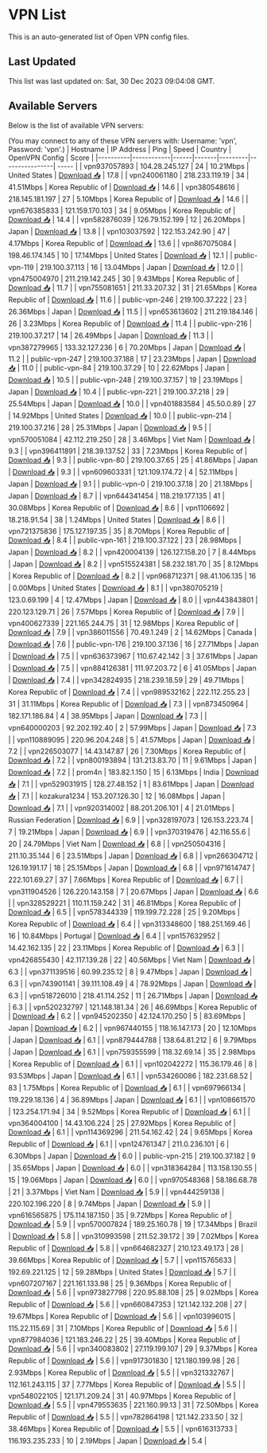 # VPN List

This is an auto-generated list of Open VPN config files.

## Last Updated

This list was last updated on: Sat, 30 Dec 2023 09:04:08 GMT.

## Available Servers

Below is the list of available VPN servers:

(You may connect to any of these VPN servers with: Username: 'vpn', Password: 'vpn'.)
| Hostname | IP Address | Ping | Speed | Country | OpenVPN Config | Score |
|----------|------------|------|-------|---------|----------------| ----- |
| vpn937057893 | 104.28.245.127 | 24 | 10.21Mbps | United States | [Download 📥](./configs/server_0_US.ovpn) | 17.8 |
| vpn240061180 | 218.233.119.19 | 34 | 41.51Mbps | Korea Republic of | [Download 📥](./configs/server_1_KR.ovpn) | 14.6 |
| vpn380548616 | 218.145.181.197 | 27 | 5.10Mbps | Korea Republic of | [Download 📥](./configs/server_2_KR.ovpn) | 14.6 |
| vpn676385833 | 121.159.170.103 | 34 | 9.05Mbps | Korea Republic of | [Download 📥](./configs/server_3_KR.ovpn) | 14.4 |
| vpn582876039 | 126.79.152.199 | 12 | 26.20Mbps | Japan | [Download 📥](./configs/server_4_JP.ovpn) | 13.8 |
| vpn103037592 | 122.153.242.90 | 47 | 4.17Mbps | Korea Republic of | [Download 📥](./configs/server_5_KR.ovpn) | 13.6 |
| vpn867075084 | 198.46.174.145 | 10 | 17.14Mbps | United States | [Download 📥](./configs/server_6_US.ovpn) | 12.1 |
| public-vpn-119 | 219.100.37.113 | 16 | 13.04Mbps | Japan | [Download 📥](./configs/server_7_JP.ovpn) | 12.0 |
| vpn475004970 | 211.219.142.245 | 30 | 9.43Mbps | Korea Republic of | [Download 📥](./configs/server_8_KR.ovpn) | 11.7 |
| vpn755081651 | 211.33.207.32 | 31 | 21.65Mbps | Korea Republic of | [Download 📥](./configs/server_9_KR.ovpn) | 11.6 |
| public-vpn-246 | 219.100.37.222 | 23 | 26.36Mbps | Japan | [Download 📥](./configs/server_10_JP.ovpn) | 11.5 |
| vpn653613602 | 211.219.184.146 | 26 | 3.23Mbps | Korea Republic of | [Download 📥](./configs/server_11_KR.ovpn) | 11.4 |
| public-vpn-216 | 219.100.37.217 | 14 | 26.49Mbps | Japan | [Download 📥](./configs/server_12_JP.ovpn) | 11.3 |
| vpn387279965 | 133.32.127.236 | 6 | 70.20Mbps | Japan | [Download 📥](./configs/server_13_JP.ovpn) | 11.2 |
| public-vpn-247 | 219.100.37.188 | 17 | 23.23Mbps | Japan | [Download 📥](./configs/server_14_JP.ovpn) | 11.0 |
| public-vpn-84 | 219.100.37.29 | 10 | 22.62Mbps | Japan | [Download 📥](./configs/server_15_JP.ovpn) | 10.5 |
| public-vpn-248 | 219.100.37.157 | 19 | 23.19Mbps | Japan | [Download 📥](./configs/server_16_JP.ovpn) | 10.4 |
| public-vpn-221 | 219.100.37.218 | 29 | 25.54Mbps | Japan | [Download 📥](./configs/server_17_JP.ovpn) | 10.0 |
| vpn401883584 | 45.50.0.89 | 27 | 14.92Mbps | United States | [Download 📥](./configs/server_18_US.ovpn) | 10.0 |
| public-vpn-214 | 219.100.37.216 | 28 | 25.31Mbps | Japan | [Download 📥](./configs/server_19_JP.ovpn) | 9.5 |
| vpn570051084 | 42.112.219.250 | 28 | 3.46Mbps | Viet Nam | [Download 📥](./configs/server_20_VN.ovpn) | 9.3 |
| vpn396411891 | 218.39.137.52 | 33 | 7.23Mbps | Korea Republic of | [Download 📥](./configs/server_21_KR.ovpn) | 9.3 |
| public-vpn-80 | 219.100.37.65 | 25 | 41.86Mbps | Japan | [Download 📥](./configs/server_22_JP.ovpn) | 9.3 |
| vpn609603331 | 121.109.174.72 | 4 | 52.11Mbps | Japan | [Download 📥](./configs/server_23_JP.ovpn) | 9.1 |
| public-vpn-0 | 219.100.37.18 | 20 | 21.18Mbps | Japan | [Download 📥](./configs/server_24_JP.ovpn) | 8.7 |
| vpn644341454 | 118.219.177.135 | 41 | 30.08Mbps | Korea Republic of | [Download 📥](./configs/server_25_KR.ovpn) | 8.6 |
| vpn1106692 | 18.218.91.54 | 38 | 1.24Mbps | United States | [Download 📥](./configs/server_26_US.ovpn) | 8.6 |
| vpn721375836 | 175.127.197.35 | 35 | 8.70Mbps | Korea Republic of | [Download 📥](./configs/server_27_KR.ovpn) | 8.4 |
| public-vpn-161 | 219.100.37.122 | 23 | 28.98Mbps | Japan | [Download 📥](./configs/server_28_JP.ovpn) | 8.2 |
| vpn420004139 | 126.127.158.20 | 7 | 8.44Mbps | Japan | [Download 📥](./configs/server_29_JP.ovpn) | 8.2 |
| vpn515524381 | 58.232.181.70 | 35 | 8.12Mbps | Korea Republic of | [Download 📥](./configs/server_30_KR.ovpn) | 8.2 |
| vpn968712371 | 98.41.106.135 | 16 | 0.00Mbps | United States | [Download 📥](./configs/server_31_US.ovpn) | 8.1 |
| vpn380705219 | 123.0.69.199 | 4 | 12.47Mbps | Japan | [Download 📥](./configs/server_32_JP.ovpn) | 8.0 |
| vpn443843801 | 220.123.129.71 | 26 | 7.57Mbps | Korea Republic of | [Download 📥](./configs/server_33_KR.ovpn) | 7.9 |
| vpn400627339 | 221.165.244.75 | 31 | 12.98Mbps | Korea Republic of | [Download 📥](./configs/server_34_KR.ovpn) | 7.9 |
| vpn386011556 | 70.49.1.249 | 2 | 14.62Mbps | Canada | [Download 📥](./configs/server_35_CA.ovpn) | 7.6 |
| public-vpn-176 | 219.100.37.136 | 16 | 27.71Mbps | Japan | [Download 📥](./configs/server_36_JP.ovpn) | 7.5 |
| vpn636373967 | 110.67.42.142 | 3 | 37.61Mbps | Japan | [Download 📥](./configs/server_37_JP.ovpn) | 7.5 |
| vpn884126381 | 111.97.203.72 | 6 | 41.05Mbps | Japan | [Download 📥](./configs/server_38_JP.ovpn) | 7.4 |
| vpn342824935 | 218.239.18.59 | 29 | 49.71Mbps | Korea Republic of | [Download 📥](./configs/server_39_KR.ovpn) | 7.4 |
| vpn989532162 | 222.112.255.23 | 31 | 31.11Mbps | Korea Republic of | [Download 📥](./configs/server_40_KR.ovpn) | 7.3 |
| vpn873450964 | 182.171.186.84 | 4 | 38.95Mbps | Japan | [Download 📥](./configs/server_41_JP.ovpn) | 7.3 |
| vpn640000203 | 92.202.192.40 | 2 | 57.99Mbps | Japan | [Download 📥](./configs/server_42_JP.ovpn) | 7.3 |
| vpn110889095 | 220.96.204.248 | 5 | 41.57Mbps | Japan | [Download 📥](./configs/server_43_JP.ovpn) | 7.2 |
| vpn226503077 | 14.43.147.87 | 26 | 7.30Mbps | Korea Republic of | [Download 📥](./configs/server_44_KR.ovpn) | 7.2 |
| vpn800193894 | 131.213.83.70 | 11 | 9.61Mbps | Japan | [Download 📥](./configs/server_45_JP.ovpn) | 7.2 |
| prom4n | 183.82.1.150 | 15 | 6.13Mbps | India | [Download 📥](./configs/server_46_IN.ovpn) | 7.1 |
| vpn529031915 | 128.27.48.152 | 1 | 83.61Mbps | Japan | [Download 📥](./configs/server_47_JP.ovpn) | 7.1 |
| kozakura1234 | 153.207.126.30 | 12 | 16.08Mbps | Japan | [Download 📥](./configs/server_48_JP.ovpn) | 7.1 |
| vpn920314002 | 88.201.206.101 | 4 | 21.01Mbps | Russian Federation | [Download 📥](./configs/server_49_RU.ovpn) | 6.9 |
| vpn328197073 | 126.153.223.74 | 7 | 19.21Mbps | Japan | [Download 📥](./configs/server_50_JP.ovpn) | 6.9 |
| vpn370319476 | 42.116.55.6 | 20 | 24.79Mbps | Viet Nam | [Download 📥](./configs/server_51_VN.ovpn) | 6.8 |
| vpn250504316 | 211.10.35.144 | 6 | 23.51Mbps | Japan | [Download 📥](./configs/server_52_JP.ovpn) | 6.8 |
| vpn266304712 | 126.19.191.17 | 18 | 25.15Mbps | Japan | [Download 📥](./configs/server_53_JP.ovpn) | 6.8 |
| vpn971614747 | 222.101.69.27 | 37 | 7.66Mbps | Korea Republic of | [Download 📥](./configs/server_54_KR.ovpn) | 6.7 |
| vpn311904526 | 126.220.143.158 | 7 | 20.67Mbps | Japan | [Download 📥](./configs/server_55_JP.ovpn) | 6.6 |
| vpn328529221 | 110.11.159.242 | 31 | 46.81Mbps | Korea Republic of | [Download 📥](./configs/server_56_KR.ovpn) | 6.5 |
| vpn578344339 | 119.199.72.228 | 25 | 9.20Mbps | Korea Republic of | [Download 📥](./configs/server_57_KR.ovpn) | 6.4 |
| vpn313348600 | 188.251.169.46 | 16 | 10.84Mbps | Portugal | [Download 📥](./configs/server_58_PT.ovpn) | 6.4 |
| vpn157632952 | 14.42.162.135 | 22 | 23.11Mbps | Korea Republic of | [Download 📥](./configs/server_59_KR.ovpn) | 6.3 |
| vpn426855430 | 42.117.139.28 | 22 | 40.56Mbps | Viet Nam | [Download 📥](./configs/server_60_VN.ovpn) | 6.3 |
| vpn371139516 | 60.99.235.12 | 8 | 9.47Mbps | Japan | [Download 📥](./configs/server_61_JP.ovpn) | 6.3 |
| vpn743901141 | 39.111.108.49 | 4 | 78.92Mbps | Japan | [Download 📥](./configs/server_62_JP.ovpn) | 6.3 |
| vpn518726010 | 218.41.114.252 | 11 | 26.71Mbps | Japan | [Download 📥](./configs/server_63_JP.ovpn) | 6.3 |
| vpn520232797 | 121.148.181.34 | 26 | 46.69Mbps | Korea Republic of | [Download 📥](./configs/server_64_KR.ovpn) | 6.2 |
| vpn945202350 | 42.124.170.250 | 5 | 83.69Mbps | Japan | [Download 📥](./configs/server_65_JP.ovpn) | 6.2 |
| vpn967440155 | 118.16.147.173 | 20 | 12.10Mbps | Japan | [Download 📥](./configs/server_66_JP.ovpn) | 6.1 |
| vpn879444788 | 138.64.81.212 | 6 | 9.79Mbps | Japan | [Download 📥](./configs/server_67_JP.ovpn) | 6.1 |
| vpn759355599 | 118.32.69.14 | 35 | 2.98Mbps | Korea Republic of | [Download 📥](./configs/server_68_KR.ovpn) | 6.1 |
| vpn102042272 | 115.36.179.46 | 8 | 93.53Mbps | Japan | [Download 📥](./configs/server_69_JP.ovpn) | 6.1 |
| vpn534260086 | 182.231.68.52 | 83 | 1.75Mbps | Korea Republic of | [Download 📥](./configs/server_70_KR.ovpn) | 6.1 |
| vpn697966134 | 119.229.18.136 | 4 | 36.89Mbps | Japan | [Download 📥](./configs/server_71_JP.ovpn) | 6.1 |
| vpn108661570 | 123.254.171.94 | 34 | 9.52Mbps | Korea Republic of | [Download 📥](./configs/server_72_KR.ovpn) | 6.1 |
| vpn364004100 | 14.43.106.224 | 25 | 27.92Mbps | Korea Republic of | [Download 📥](./configs/server_73_KR.ovpn) | 6.1 |
| vpn114369296 | 211.54.162.42 | 24 | 9.65Mbps | Korea Republic of | [Download 📥](./configs/server_74_KR.ovpn) | 6.1 |
| vpn124761347 | 211.0.236.101 | 6 | 6.30Mbps | Japan | [Download 📥](./configs/server_75_JP.ovpn) | 6.0 |
| public-vpn-215 | 219.100.37.182 | 9 | 35.65Mbps | Japan | [Download 📥](./configs/server_76_JP.ovpn) | 6.0 |
| vpn318364284 | 113.158.130.55 | 15 | 19.06Mbps | Japan | [Download 📥](./configs/server_77_JP.ovpn) | 6.0 |
| vpn970548368 | 58.186.68.78 | 21 | 3.37Mbps | Viet Nam | [Download 📥](./configs/server_78_VN.ovpn) | 5.9 |
| vpn444259138 | 220.102.196.220 | 8 | 9.74Mbps | Japan | [Download 📥](./configs/server_79_JP.ovpn) | 5.9 |
| vpn616565875 | 175.114.187.150 | 35 | 9.72Mbps | Korea Republic of | [Download 📥](./configs/server_80_KR.ovpn) | 5.9 |
| vpn570007824 | 189.25.160.78 | 19 | 17.34Mbps | Brazil | [Download 📥](./configs/server_81_BR.ovpn) | 5.8 |
| vpn310993598 | 211.52.39.172 | 39 | 7.02Mbps | Korea Republic of | [Download 📥](./configs/server_82_KR.ovpn) | 5.8 |
| vpn664682327 | 210.123.49.173 | 28 | 39.66Mbps | Korea Republic of | [Download 📥](./configs/server_83_KR.ovpn) | 5.7 |
| vpn115765633 | 192.69.221.125 | 12 | 59.28Mbps | United States | [Download 📥](./configs/server_84_US.ovpn) | 5.7 |
| vpn607207167 | 221.161.133.98 | 25 | 9.36Mbps | Korea Republic of | [Download 📥](./configs/server_85_KR.ovpn) | 5.6 |
| vpn973827798 | 220.95.88.108 | 25 | 9.02Mbps | Korea Republic of | [Download 📥](./configs/server_86_KR.ovpn) | 5.6 |
| vpn660847353 | 121.142.132.208 | 27 | 19.67Mbps | Korea Republic of | [Download 📥](./configs/server_87_KR.ovpn) | 5.6 |
| vpn103996015 | 115.22.115.69 | 31 | 7.10Mbps | Korea Republic of | [Download 📥](./configs/server_88_KR.ovpn) | 5.6 |
| vpn877984036 | 121.183.246.22 | 25 | 39.40Mbps | Korea Republic of | [Download 📥](./configs/server_89_KR.ovpn) | 5.6 |
| vpn340083802 | 27.119.199.107 | 29 | 9.37Mbps | Korea Republic of | [Download 📥](./configs/server_90_KR.ovpn) | 5.6 |
| vpn917301830 | 121.180.199.98 | 26 | 2.93Mbps | Korea Republic of | [Download 📥](./configs/server_91_KR.ovpn) | 5.5 |
| vpn321332767 | 112.161.243.115 | 37 | 7.77Mbps | Korea Republic of | [Download 📥](./configs/server_92_KR.ovpn) | 5.5 |
| vpn548022105 | 121.171.209.24 | 31 | 40.97Mbps | Korea Republic of | [Download 📥](./configs/server_93_KR.ovpn) | 5.5 |
| vpn479553635 | 221.160.99.13 | 31 | 72.50Mbps | Korea Republic of | [Download 📥](./configs/server_94_KR.ovpn) | 5.5 |
| vpn782864198 | 121.142.233.50 | 32 | 38.46Mbps | Korea Republic of | [Download 📥](./configs/server_95_KR.ovpn) | 5.5 |
| vpn616313733 | 116.193.235.233 | 10 | 2.19Mbps | Japan | [Download 📥](./configs/server_96_JP.ovpn) | 5.4 |
